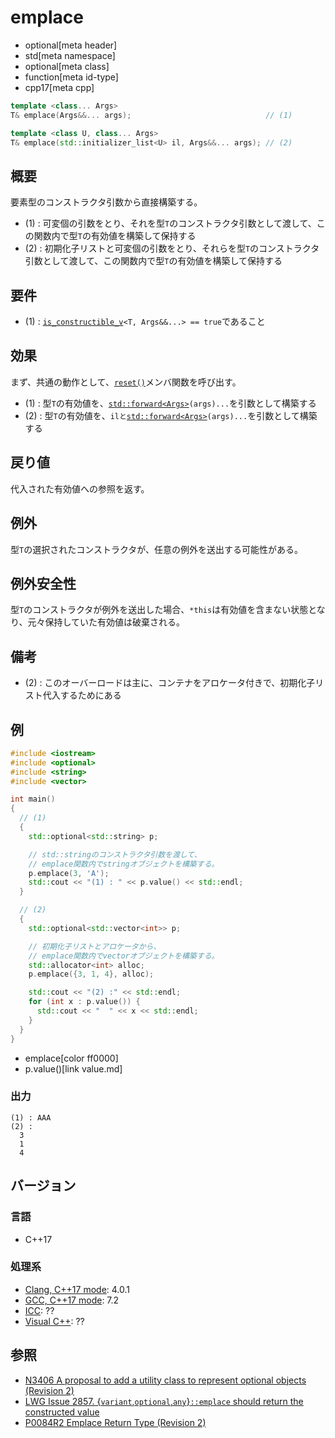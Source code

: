 # emplace
* optional[meta header]
* std[meta namespace]
* optional[meta class]
* function[meta id-type]
* cpp17[meta cpp]

```cpp
template <class... Args>
T& emplace(Args&&... args);                              // (1)

template <class U, class... Args>
T& emplace(std::initializer_list<U> il, Args&&... args); // (2)
```

## 概要
要素型のコンストラクタ引数から直接構築する。

- (1) : 可変個の引数をとり、それを型`T`のコンストラクタ引数として渡して、この関数内で型`T`の有効値を構築して保持する
- (2) : 初期化子リストと可変個の引数をとり、それらを型`T`のコンストラクタ引数として渡して、この関数内で型`T`の有効値を構築して保持する


## 要件
- (1) : [`is_constructible_v`](/reference/type_traits/is_constructible.md)`<T, Args&&...> == true`であること


## 効果
まず、共通の動作として、[`reset()`](reset.md)メンバ関数を呼び出す。

- (1) : 型`T`の有効値を、[`std::forward<Args>`](/reference/utility/forward.md)`(args)...`を引数として構築する
- (2) : 型`T`の有効値を、`ilと`[`std::forward<Args>`](/reference/utility/forward.md)`(args)...`を引数として構築する


## 戻り値
代入された有効値への参照を返す。


## 例外
型`T`の選択されたコンストラクタが、任意の例外を送出する可能性がある。


## 例外安全性
型`T`のコンストラクタが例外を送出した場合、`*this`は有効値を含まない状態となり、元々保持していた有効値は破棄される。


## 備考
- (2) : このオーバーロードは主に、コンテナをアロケータ付きで、初期化子リスト代入するためにある


## 例
```cpp example
#include <iostream>
#include <optional>
#include <string>
#include <vector>

int main()
{
  // (1)
  {
    std::optional<std::string> p;

    // std::stringのコンストラクタ引数を渡して、
    // emplace関数内でstringオブジェクトを構築する。
    p.emplace(3, 'A');
    std::cout << "(1) : " << p.value() << std::endl;
  }

  // (2)
  {
    std::optional<std::vector<int>> p;

    // 初期化子リストとアロケータから、
    // emplace関数内でvectorオブジェクトを構築する。
    std::allocator<int> alloc;
    p.emplace({3, 1, 4}, alloc);

    std::cout << "(2) :" << std::endl;
    for (int x : p.value()) {
      std::cout << "  " << x << std::endl;
    }
  }
}
```
* emplace[color ff0000]
* p.value()[link value.md]

### 出力
```
(1) : AAA
(2) :
  3
  1
  4
```

## バージョン
### 言語
- C++17

### 処理系
- [Clang, C++17 mode](/implementation.md#clang): 4.0.1
- [GCC, C++17 mode](/implementation.md#gcc): 7.2
- [ICC](/implementation.md#icc): ??
- [Visual C++](/implementation.md#visual_cpp): ??


## 参照
- [N3406 A proposal to add a utility class to represent optional objects (Revision 2)](http://www.open-std.org/jtc1/sc22/wg21/docs/papers/2012/n3406.html)
- [LWG Issue 2857. {`variant`,`optional`,`any`}`::emplace` should return the constructed value](https://wg21.cmeerw.net/lwg/issue2857)
- [P0084R2 Emplace Return Type (Revision 2)](http://www.open-std.org/jtc1/sc22/wg21/docs/papers/2016/p0084r2.pdf)
